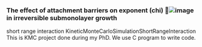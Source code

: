 ### The effect of attachment barriers on exponent (chi) ![image](https://user-images.githubusercontent.com/42945839/150877423-c4d96742-e704-4238-a818-1827369b5e3d.png) in irreversible submonolayer growth

short range interaction KineticMonteCarloSimulationShortRangeInteraction
This is KMC project done during my PhD. We use C program to write code. 

